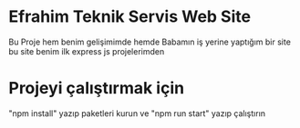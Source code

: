 # Efrahim Teknik Servis Web Site

Bu Proje hem benim gelişimimde hemde Babamın iş yerine yaptığım bir site bu site benim ilk express js projelerimden

# Projeyi çalıştırmak için
"npm install" yazıp paketleri kurun ve "npm run start" yazıp çalıştırın
